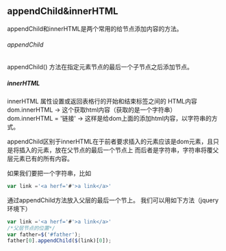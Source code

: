 appendChild&innerHTML
-----------------

appendChild和innerHTML是两个常用的给节点添加内容的方法。

###### appendChild
appendChild() 方法在指定元素节点的最后一个子节点之后添加节点。

##### innerHTML
innerHTML 属性设置或返回表格行的开始和结束标签之间的 HTML内容
dom.innerHTML  -> 这个获取html内容（获取的是一个字符串）
dom.innerHTML = '<a>链接</a>' -> 这样是给dom上面的添加html内容，以字符串的方式。

appendChild区别于innerHTML在于前者要求插入的元素应该是dom元素，且只是将插入的元素，放在父节点的最后一个节点上
而后者是字符串，字符串将覆父层元素已有的所有内容。

如果我们要把一个字符串，比如
```js
var link ='<a herf='#'>a link</a>'
```
通过appendChild方法放入父层的最后一个节上。
我们可以用如下方法（jquery环境下）
```js
var link ='<a herf='#'>a link</a>'
/*父层节点的位置*/
var father=$('#father');
father[0].appendChild($(link)[0]);
```

